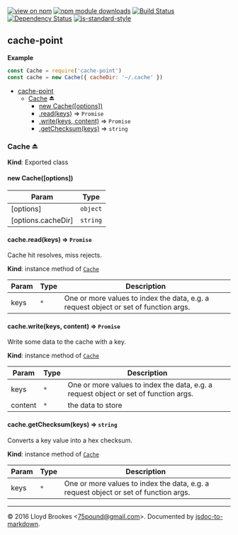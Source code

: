[![view on npm](http://img.shields.io/npm/v/cache-point.svg)](https://www.npmjs.org/package/cache-point)
[![npm module downloads](http://img.shields.io/npm/dt/cache-point.svg)](https://www.npmjs.org/package/cache-point)
[![Build Status](https://travis-ci.org/75lb/cache-point.svg?branch=master)](https://travis-ci.org/75lb/cache-point)
[![Dependency Status](https://david-dm.org/75lb/cache-point.svg)](https://david-dm.org/75lb/cache-point)
[![js-standard-style](https://img.shields.io/badge/code%20style-standard-brightgreen.svg)](https://github.com/feross/standard)

<a name="module_cache-point"></a>

## cache-point
**Example**  
```js
const Cache = require('cache-point')
const cache = new Cache({ cacheDir: '~/.cache' })
```

* [cache-point](#module_cache-point)
    * [Cache](#exp_module_cache-point--Cache) ⏏
        * [new Cache([options])](#new_module_cache-point--Cache_new)
        * [.read(keys)](#module_cache-point--Cache+read) ⇒ <code>Promise</code>
        * [.write(keys, content)](#module_cache-point--Cache+write) ⇒ <code>Promise</code>
        * [.getChecksum(keys)](#module_cache-point--Cache+getChecksum) ⇒ <code>string</code>

<a name="exp_module_cache-point--Cache"></a>

### Cache ⏏
**Kind**: Exported class  
<a name="new_module_cache-point--Cache_new"></a>

#### new Cache([options])

| Param | Type |
| --- | --- |
| [options] | <code>object</code> | 
| [options.cacheDir] | <code>string</code> | 

<a name="module_cache-point--Cache+read"></a>

#### cache.read(keys) ⇒ <code>Promise</code>
Cache hit resolves, miss rejects.

**Kind**: instance method of <code>[Cache](#exp_module_cache-point--Cache)</code>  

| Param | Type | Description |
| --- | --- | --- |
| keys | <code>\*</code> | One or more values to index the data, e.g. a request object or set of function args. |

<a name="module_cache-point--Cache+write"></a>

#### cache.write(keys, content) ⇒ <code>Promise</code>
Write some data to the cache with a key.

**Kind**: instance method of <code>[Cache](#exp_module_cache-point--Cache)</code>  

| Param | Type | Description |
| --- | --- | --- |
| keys | <code>\*</code> | One or more values to index the data, e.g. a request object or set of function args. |
| content | <code>\*</code> | the data to store |

<a name="module_cache-point--Cache+getChecksum"></a>

#### cache.getChecksum(keys) ⇒ <code>string</code>
Converts a key value into a hex checksum.

**Kind**: instance method of <code>[Cache](#exp_module_cache-point--Cache)</code>  

| Param | Type | Description |
| --- | --- | --- |
| keys | <code>\*</code> | One or more values to index the data, e.g. a request object or set of function args. |


* * *

&copy; 2016 Lloyd Brookes \<75pound@gmail.com\>. Documented by [jsdoc-to-markdown](https://github.com/jsdoc2md/jsdoc-to-markdown).
